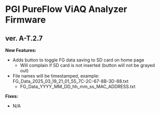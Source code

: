# PGI PureFlow ViAQ Analyzer Firmware

## ver. A-T.2.7

**New Features:**
* Adds button to toggle FG data saving to SD card on home page
    * Will complain if SD card is not inserted (button will not be grayed out)
* File names will be timestamped, example: FG_Data_2025_03_19_21_01_55_7C-2C-67-8B-3D-88.txt
    * FG_Data_YYYY_MM_DD_hh_mm_ss_MAC_ADDRESS.txt


**Fixes:**
* N/A